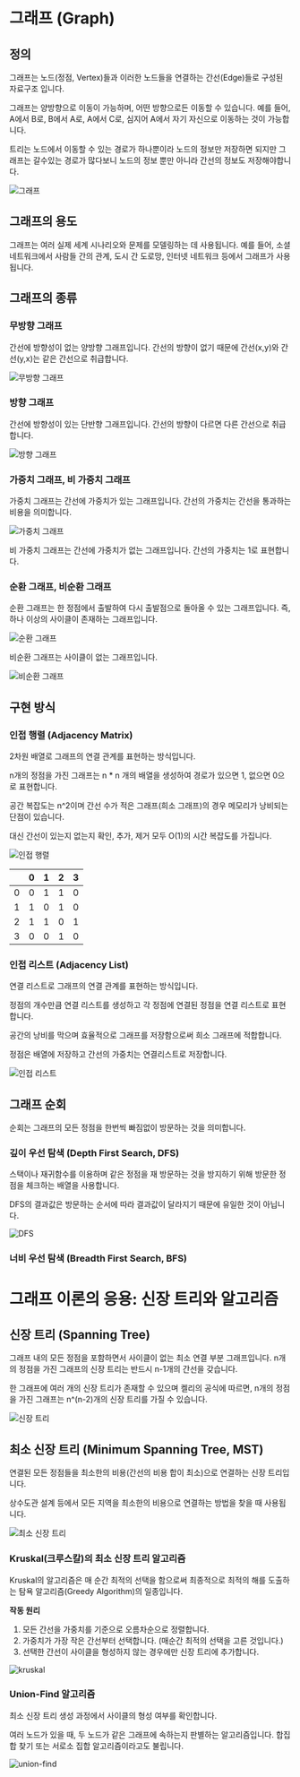 # 그래프 (Graph)

## 정의

그래프는 노드(정점, Vertex)들과 이러한 노드들을 연결하는 간선(Edge)들로 구성된 자료구조 입니다.

그래프는 양방향으로 이동이 가능하며, 어떤 방향으로든 이동할 수 있습니다. 예를 들어, A에서 B로, B에서 A로, A에서 C로, 심지어 A에서 자기 자신으로 이동하는 것이 가능합니다.

트리는 노드에서 이동할 수 있는 경로가 하나뿐이라 노드의 정보만 저장하면 되지만 그래프는 갈수있는 경로가 많다보니 노드의 정보 뿐만 아니라 간선의 정보도 저장해야합니다.

![그래프](image/graph.png)

## 그래프의 용도

그래프는 여러 실제 세계 시나리오와 문제를 모델링하는 데 사용됩니다. 예를 들어, 소셜 네트워크에서 사람들 간의 관계, 도시 간 도로망, 인터넷 네트워크 등에서 그래프가 사용됩니다.

## 그래프의 종류

### 무방향 그래프

간선에 방향성이 없는 양방향 그래프입니다. 간선의 방향이 없기 때문에 간선(x,y)와 간선(y,x)는 같은 간선으로 취급합니다.

![무방향 그래프](image/no_direct_graph.png)

### 방향 그래프

간선에 방향성이 있는 단반향 그래프입니다. 간선의 방향이 다르면 다른 간선으로 취급합니다. 

![방향 그래프](image/direct_graph.png)

### 가중치 그래프, 비 가중치 그래프

가중치 그래프는 간선에 가중치가 있는 그래프입니다. 간선의 가중치는 간선을 통과하는 비용을 의미합니다.

![가중치 그래프](image/weight_graph.png)

비 가중치 그래프는 간선에 가중치가 없는 그래프입니다. 간선의 가중치는 1로 표현합니다.

### 순환 그래프, 비순환 그래프

순환 그래프는 한 정점에서 출발하여 다시 출발점으로 돌아올 수 있는 그래프입니다. 즉, 하나 이상의 사이클이 존재하는 그래프입니다.

![순환 그래프](image/cycle_graph.png)

비순환 그래프는 사이클이 없는 그래프입니다.

![비순환 그래프](image/no_cycle_graph.png)

## 구현 방식

### 인접 행렬 (Adjacency Matrix)

2차원 배열로 그래프의 연결 관계를 표현하는 방식입니다.

n개의 정점을 가진 그래프는 n * n 개의 배열을 생성하여 경로가 있으면 1, 없으면 0으로 표현합니다.

공간 복잡도는 n^2이며 간선 수가 적은 그래프(희소 그래프)의 경우 메모리가 낭비되는 단점이 있습니다.

대신 간선이 있는지 없는지 확인, 추가, 제거 모두 O(1)의 시간 복잡도를 가집니다.

![인접 행렬](image/adjacency_matrix.png)

|   | 0 | 1 | 2 | 3 |
|---|---|---|---|---|
| 0 | 0 | 1 | 1 | 0 |
| 1 | 1 | 0 | 1 | 0 |
| 2 | 1 | 1 | 0 | 1 |
| 3 | 0 | 0 | 1 | 0 |

### 인접 리스트 (Adjacency List)

연결 리스트로 그래프의 연결 관계를 표현하는 방식입니다.

정점의 개수만큼 연결 리스트를 생성하고 각 정점에 연결된 정점을 연결 리스트로 표현합니다.

공간의 낭비를 막으며 효율적으로 그래프를 저장함으로써 희소 그래프에 적합합니다.

정점은 배열에 저장하고 간선의 가중치는 연결리스트로 저장합니다.

![인접 리스트](image/adjacency_list.png)

## 그래프 순회

순회는 그래프의 모든 정점을 한번씩 빠짐없이 방문하는 것을 의미합니다.

### 깊이 우선 탐색 (Depth First Search, DFS)

스택이나 재귀함수를 이용하며 같은 정점을 재 방문하는 것을 방지하기 위해 방문한 정점을 체크하는 배열을 사용합니다.
 
DFS의 결과값은 방문하는 순서에 따라 결과값이 달라지기 때문에 유일한 것이 아닙니다.

![DFS](image/dfs.png)

### 너비 우선 탐색 (Breadth First Search, BFS)




# 그래프 이론의 응용: 신장 트리와 알고리즘

## 신장 트리 (Spanning Tree)

그래프 내의 모든 정점을 포함하면서 사이클이 없는 최소 연결 부분 그래프입니다. n개의 정점을 가진 그래프의 신장 트리는 반드시 n-1개의 간선을 갖습니다.

한 그래프에 여러 개의 신장 트리가 존재할 수 있으며 켈리의 공식에 따르면, n개의 정점을 가진 그래프는 n^(n-2)개의 신장 트리를 가질 수 있습니다.

![신장 트리](image/spanning_tree.png)

## 최소 신장 트리 (Minimum Spanning Tree, MST)

연결된 모든 정점들을 최소한의 비용(간선의 비용 합이 최소)으로 연결하는 신장 트리입니다.

상수도관 설계 등에서 모든 지역을 최소한의 비용으로 연결하는 방법을 찾을 때 사용됩니다.

![최소 신장 트리](image/minimum_spanning_tree.png)

### Kruskal(크루스칼)의 최소 신장 트리 알고리즘

Kruskal의 알고리즘은 매 순간 최적의 선택을 함으로써 최종적으로 최적의 해를 도출하는 탐욕 알고리즘(Greedy Algorithm)의 일종입니다.

**작동 원리**

1. 모든 간선을 가중치를 기준으로 오름차순으로 정렬합니다.
2. 가중치가 가장 작은 간선부터 선택합니다. (매순간 최적의 선택을 고른 것입니다.)
3. 선택한 간선이 사이클을 형성하지 않는 경우에만 신장 트리에 추가합니다.

![kruskal](image/kruskal.png)

### Union-Find 알고리즘

최소 신장 트리 생성 과정에서 사이클의 형성 여부를 확인합니다.

여러 노드가 있을 때, 두 노드가 같은 그래프에 속하는지 판별하는 알고리즘입니다. 합집합 찾기 또는 서로소 집합 알고리즘이라고도 불립니다.

![union-find](image/union_find.png)
